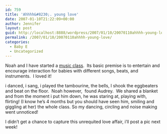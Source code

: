 ```yaml
---
id: 759
title: 'Ahhhh&#8230;. young love'
date: 2007-01-10T21:22:09+00:00
author: Jennifer
layout: post
guid: http://localhost:8888/wordpress/2007/01/10/20070110ahhhh-young-love/
permalink: /2007/01/10/20070110ahhhh-young-love/
categories:
  - Baby E
  - Uncategorized
---
```

Noah and I have started a [music class](http://www.musictogether.com "music class").  Its basic premise is to entertain and encourage interaction for babies with different songs, beats, and instruments.  I loved it!
  
i danced, i sang, i played the tambourine, the bells, I shook the eggbeaters and beat on the floor.  Noah however,  found Audrey.  We shared a blanket and from the moment i put him down, he was staring at, playing with, flirting! (I know he&#8217;s 4 months but you should have seen him, smiling and giggling at her) the whole class. So my dancing, circling and noise making went unnoticed!

I didn&#8217;t get a chance to capture this unrequited love affair, i&#8217;ll post a pic next week!